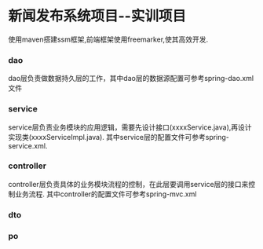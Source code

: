 # 新闻发布系统项目--实训项目
使用maven搭建ssm框架,前端框架使用freemarker,使其高效开发.
### dao
dao层负责做数据持久层的工作，其中dao层的数据源配置可参考spring-dao.xml文件
### service
service层负责业务模块的应用逻辑，需要先设计接口(xxxxService.java),再设计实现类(xxxxServiceImpl.java).
其中service层的配置文件可参考spring-service.xml.
### controller
controller层负责具体的业务模块流程的控制，在此层要调用service层的接口来控制业务流程.
其中controller的配置文件可参考spring-mvc.xml
### dto

### po


